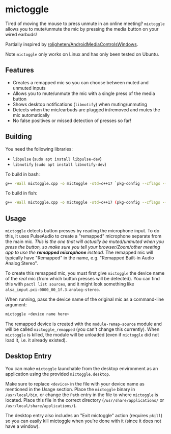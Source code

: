 # mictoggle

Tired of moving the mouse to press unmute in an online meeting?
`mictoggle` allows you to mute/unmute the mic by pressing the media button on your wired earbuds!

Partially inspired by [roligheten/AndroidMediaControlsWindows](https://github.com/roligheten/AndroidMediaControlsWindows).

Note `mictoggle` only works on Linux and has only been tested on Ubuntu.

## Features

- Creates a remapped mic so you can choose between muted and unmuted inputs
- Allows you to mute/unmute the mic with a single press of the media button
- Shows desktop notifications (`libnotify`) when muting/unmuting
- Detects when the mic/earbuds are plugged in/removed and mutes the mic automatically
- No false positives or missed detection of presses so far!

## Building

You need the following libraries:

- `libpulse` (`sudo apt install libpulse-dev`)
- `libnotify` (`sudo apt install libnotify-dev`)

To build in bash:

```sh
g++ -Wall mictoggle.cpp -o mictoggle -std=c++17 `pkg-config --cflags --libs libpulse libnotify`
```

To build in fish:

```sh
g++ -Wall mictoggle.cpp -o mictoggle -std=c++17 (pkg-config --cflags --libs libpulse libnotify | string split " ")
```

## Usage

`mictoggle` detects button presses by reading the microphone input. To do this, it uses PulseAudio to create a "remapped" microphone separate from the main mic.
*This is the one that will actually be muted/unmuted when you press the button, so make sure you tell your browser/Zoom/other meeting app to use the **remapped microphone** instead.*
The remapped mic will typically have "Remapped" in the name, e.g. "Remapped Built-in Audio Analog Stereo".

To create this remapped mic, you must first give `mictoggle` the device name of the *real* mic (from which button presses will be detected). You can find this with `pactl list sources`, and it might look something like `alsa_input.pci-0000_00_1f.3.analog-stereo`.

When running, pass the device name of the original mic as a command-line argument:

```sh
mictoggle <device name here> 
```

The remapped device is created with the `module-remap-source` module and will be called `mictoggle_remapped` (you can't change this currently).
When `mictoggle` is killed, the module will be unloaded (even if `mictoggle` did not load it, i.e. it already existed).

## Desktop Entry

You can make `mictoggle` launchable from the desktop environment as an application using the provided `mictoggle.desktop`.

Make sure to replace `<device>` in the file with your device name as mentioned in the Usage section.
Place the `mictoggle` binary in `/usr/local/bin`, or change the `Path` entry in the file to where `mictoggle` is located. Place this file in the correct directory (`/usr/share/applications/` or `/usr/local/share/applications/`).

The desktop entry also includes an "Exit mictoggle" action (requires `pkill`) so you can easily kill mictoggle when you're done with it (since it does not have a window).
